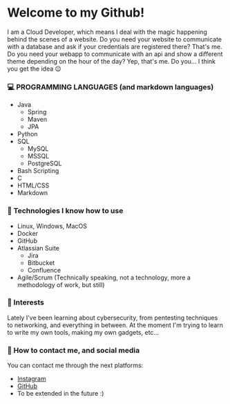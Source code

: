 # Welcome to my Github! #

I am a Cloud Developer, which means I deal with the magic happening behind the scenes of a website. Do you need your website to communicate with a database and ask if your credentials are registered there? That's me. Do you need your webapp to communicate with an api and show a different theme depending on the hour of the day? Yep, that's me. Do you... I think you get the idea 😉


### 💻 PROGRAMMING LANGUAGES (and markdown languages) ###

  * Java
    * Spring
    * Maven
    * JPA
  * Python
  * SQL
    * MySQL
    * MSSQL
    * PostgreSQL
  * Bash Scripting
  * C
  * HTML/CSS
  * Markdown

### 📱 Technologies I know how to use ###

  * Linux, Windows, MacOS
  * Docker
  * GitHub
  * Atlassian Suite
    * Jira
    * Bitbucket
    * Confluence
  * Agile/Scrum (Technically speaking, not a technology, more a methodology of work, but still)

### 💬 Interests ###

Lately I've been learning about cybersecurity, from pentesting techniques to networking, and everything in between. At the moment I'm trying to learn to write my own tools, making my own gadgets, etc... 
  
### 📨 How to contact me, and social media ###

You can contact me through the next platforms:
  * [Instagram](https://www.instagram.com/somecodingguy/)
  * [GitHub](https://github.com/Some-CodingGuy/)
  * To be extended in the future :)
